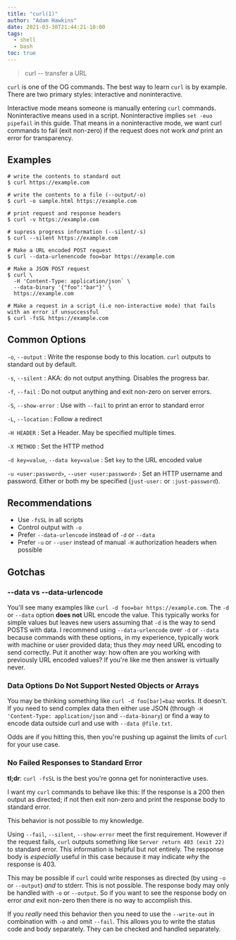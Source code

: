 ```yaml
---
title: "curl(1)"
author: "Adam Hawkins"
date: 2021-03-30T21:44:21-10:00
tags:
  - shell
  - bash
toc: true
---
```


> curl -- transfer a URL

`curl` is one of the OG commands. The best way to learn `curl` is by
example. There are two primary styles: interactive and
noninteractive.

Interactive mode means someone is manually entering `curl` commands.
Noninteractive means used in a script. Noninteractive
implies `set -euo pipefail` in this guide. That means in a
noninteractive mode, we want curl commands to fail (exit non-zero) if
the request does not work _and_ print an error for transparency.

## Examples

```
# write the contents to standard out
$ curl https://example.com
```

```
# write the contents to a file (--output/-o)
$ curl -o sample.html https://example.com
```

```
# print request and response headers
$ curl -v https://example.com
```

```
# supress progress information (--silent/-s)
$ curl --silent https://example.com
```

```
# Make a URL encoded POST request
$ curl --data-urlenencode foo=bar https://example.com
```

```
# Make a JSON POST request
$ curl \
  -H 'Content-Type: application/json` \
  --data-binary '{"foo":"bar"}' \
  https://example.com
```

```
# Make a request in a script (i.e non-interactive mode) that fails
with an error if unsuccessful
$ curl -fsSL https://example.com
```

## Common Options

`-o`, `--output`
: Write the response body to this location. `curl` outputs to standard
out by default.

`-s`, `--silent`
: AKA: do not output anything. Disables the progress bar.

`-f`, `--fail`
: Do not output anything and exit non-zero on server errors.

`-S`, `--show-error`
: Use with `--fail` to print an error to standard error

`-L`, `--location`
: Follow a redirect

`-H HEADER`
: Set a Header. May be specified multiple times.

`-X METHOD`
: Set the HTTP method

`-d key=value`, `--data key=value`
: Set `key` to the URL encoded value

`-u <user:password>`, `--user <user:password>`
: Set an HTTP username and password. Either or both my be specified
(`just-user:` or `:just-password`).

## Recommendations

- Use `-fsSL` in all scripts
- Control output with `-o`
- Prefer `--data-urlencode` instead of `-d` or `--data`
- Prefer `-u` or `--user` instead of manual `-H` authorization headers
  when possible

## Gotchas

### --data vs --data-urlencode

You'll see many examples like `curl -d foo=bar https://example.com`.
The `-d` or `--data` option **does not** URL encode the value. This
typically works for simple values but leaves new users assuming that
`-d` is the way to send POSTS with data. I recommend using
`--data-urlencode` over `-d` or `--data` because commands with these
options, in my experience, typically work with machine or user
provided data; thus they _may_ need URL encoding to send correctly.
Put it another way: how often are you working with previously URL
encoded values? If you're like me then answer is virtually never.

### Data Options Do Not Support Nested Objects or Arrays

You may be thinking something like `curl -d foo[bar]=baz` works. It
doesn't. If you need to send complex data then either use JSON
(through `-H 'Content-Type: application/json` and `--data-binary`) or
find a way to encode data outside curl and use with `--data @file.txt`.

Odds are if you hitting this, then you're pushing up against the
limits of `curl` for your use case.

### No Failed Responses to Standard Error

**tl;dr**: `curl -fsSL` is the best you're gonna get for
noninteractive uses.

I want my `curl` commands to behave like this: If the response is a
200 then output as directed; if not then exit non-zero and print the
response body to standard error.

This behavior is not possible to my knowledge.

Using `--fail`, `--silent`, `--show-error` meet the first requirement.
However if the request fails, `curl` outputs something like `Server return 403 (exit 22)` to standard error. This information is helpful
but not entirely. The response body is _especially_ useful in this
case because it may indicate _why_ the response is 403.

This may be possible if `curl` could write responses as directed (by
using `-o` or `--output`) _and_ to stderr. This is not possible. The
response body may only be handled with `-o` or `--output`. So if you
want to see the response body on error _and_ exit non-zero then there
is no way to accomplish this.

If you _really_ need this behavior then you need to use the
`--write-out` in combination with `-o` and omit `--fail`. This allows
you to write the status code and body separately. They can be checked
and handled separately.
